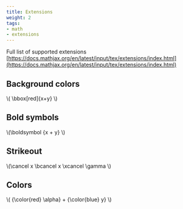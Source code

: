 ```yaml
---
title: Extensions
weight: 2
tags:
- math
- extensions
---
```


Full list of supported extensions [https://docs.mathjax.org/en/latest/input/tex/extensions/index.html](https://docs.mathjax.org/en/latest/input/tex/extensions/index.html)

## Background colors

\\(
\bbox[red]{x+y}
\\)

## Bold symbols
\\(\boldsymbol {x + y} \\)

## Strikeout
\\(\cancel x \bcancel x \xcancel \gamma \\)

## Colors
\\( {\color{red} \alpha} + {\color{blue} y} \\)